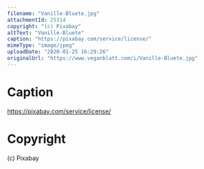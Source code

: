 ```yaml
---
filename: "Vanille-Bluete.jpg"
attachmentId: 25314
copyright: "(c) Pixabay"
altText: "Vanille-Bluete"
caption: "https://pixabay.com/service/license/"
mimeType: "image/jpeg"
uploadDate: "2020-01-25 16:29:26"
originalUrl: "https://www.veganblatt.com/i/Vanille-Bluete.jpg"
---
```


# Caption

https://pixabay.com/service/license/

# Copyright

(c) Pixabay
